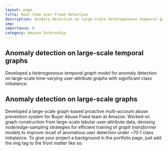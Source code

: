 ```yaml
---
layout: page
title: Real-time user fraud detection
description: Anomaly detection on large-scale heterogeneous temporal graphs
img:
importance: 6
category: Amazon Internship
---
```


## Anomaly detection on large-scale temporal graphs
Developed a _heterogeneous temporal graph model_ for anomaly detection on large-scale time-varying user-attribute graphs with significant class imbalance.

## Anomaly detection on large-scale graphs
Developed a large-scale graph-based proactive multi-account abuse prevention system for Buyer Abuse Fixed team at Amazon. Worked on graph construction from large-scale tabular user-attribute data, devising node/edge-sampling strategies for efficient training of _graph transformer_ models to improve recall of anomalous user detection under ~70:1 class imbalance.
To give your project a background in the portfolio page, just add the img tag to the front matter like so:
